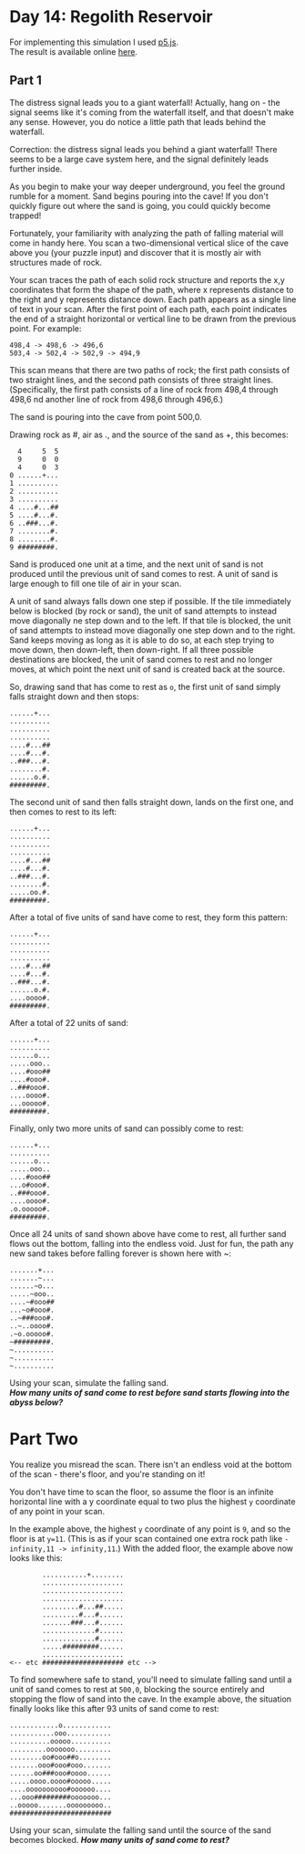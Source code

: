 
# Day 14: Regolith Reservoir 

For implementing this simulation I used [p5.js](https://p5js.org/).  
The result is available online 
[here](https://editor.p5js.org/xholas/full/Tz8cZ7-Tr).

## Part 1

The distress signal leads you to a giant waterfall! 
Actually, hang on - the signal seems like it's coming from the waterfall itself, 
and that doesn't make any sense. 
However, you do notice a little path that leads behind the waterfall.

Correction: the distress signal leads you behind a giant waterfall! 
There seems to be a large cave system here, 
and the signal definitely leads further inside.

As you begin to make your way deeper underground, 
you feel the ground rumble for a moment. 
Sand begins pouring into the cave! 
If you don't quickly figure out where the sand is going, 
you could quickly become trapped!

Fortunately, your familiarity with analyzing the path of falling material 
will come in handy here. 
You scan a two-dimensional vertical slice 
of the cave above you (your puzzle input) 
and discover that it is mostly air with structures made of rock.

Your scan traces the path of each solid rock structure 
and reports the x,y coordinates that form the shape of the path, 
where x represents distance to the right and y represents distance down. 
Each path appears as a single line of text in your scan. 
After the first point of each path, 
each point indicates the end of a straight horizontal or vertical line 
to be drawn from the previous point. 
For example:

```
498,4 -> 498,6 -> 496,6
503,4 -> 502,4 -> 502,9 -> 494,9
```

This scan means that there are two paths of rock; 
the first path consists of two straight lines, 
and the second path consists of three straight lines. 
(Specifically, the first path consists of a line of rock 
from 498,4 through 498,6 
nd another line of rock from 498,6 through 496,6.)

The sand is pouring into the cave from point 500,0.

Drawing rock as #, air as ., 
and the source of the sand as +, this becomes:

```
  4     5  5
  9     0  0
  4     0  3
0 ......+...
1 ..........
2 ..........
3 ..........
4 ....#...##
5 ....#...#.
6 ..###...#.
7 ........#.
8 ........#.
9 #########.
```

Sand is produced one unit at a time, 
and the next unit of sand is not produced 
until the previous unit of sand comes to rest. 
A unit of sand is large enough to fill one tile of air in your scan.

A unit of sand always falls down one step if possible. 
If the tile immediately below is blocked (by rock or sand), 
the unit of sand attempts to instead move diagonally 
ne step down and to the left. 
If that tile is blocked, the unit of sand attempts 
to instead move diagonally one step down and to the right. 
Sand keeps moving as long as it is able to do so, 
at each step trying to move down, then down-left, then down-right. 
If all three possible destinations are blocked, 
the unit of sand comes to rest and no longer moves, 
at which point the next unit of sand is created back at the source.

So, drawing sand that has come to rest as `o`, 
the first unit of sand simply falls straight down and then stops:

```
......+...
..........
..........
..........
....#...##
....#...#.
..###...#.
........#.
......o.#.
#########.
```

The second unit of sand then falls straight down, 
lands on the first one, and then comes to rest to its left:

```
......+...
..........
..........
..........
....#...##
....#...#.
..###...#.
........#.
.....oo.#.
#########.
```

After a total of five units of sand have come to rest, they form this pattern:

```
......+...
..........
..........
..........
....#...##
....#...#.
..###...#.
......o.#.
....oooo#.
#########.
```

After a total of 22 units of sand:

```
......+...
..........
......o...
.....ooo..
....#ooo##
....#ooo#.
..###ooo#.
....oooo#.
...ooooo#.
#########.
```

Finally, only two more units of sand can possibly come to rest:

```
......+...
..........
......o...
.....ooo..
....#ooo##
...o#ooo#.
..###ooo#.
....oooo#.
.o.ooooo#.
#########.
```

Once all 24 units of sand shown above have come to rest, 
all further sand flows out the bottom, 
falling into the endless void. 
Just for fun, the path any new sand takes before falling forever 
is shown here with ~:

```
.......+...
.......~...
......~o...
.....~ooo..
....~#ooo##
...~o#ooo#.
..~###ooo#.
..~..oooo#.
.~o.ooooo#.
~#########.
~..........
~..........
~..........
```

Using your scan, simulate the falling sand.  
**_How many units of sand come to rest before sand 
starts flowing into the abyss below?_**


# Part Two 

You realize you misread the scan. 
There isn't an endless void at the bottom of the scan - there's floor, 
and you're standing on it!

You don't have time to scan the floor, 
so assume the floor is an infinite horizontal line 
with a y coordinate equal to two plus the highest `y` coordinate 
of any point in your scan.

In the example above, the highest `y` coordinate of any point is `9`, 
and so the floor is at `y=11`. 
(This is as if your scan contained one extra rock path 
like `-infinity,11 -> infinity,11`.) 
With the added floor, the example above now looks like this:

```
        ...........+........
        ....................
        ....................
        ....................
        .........#...##.....
        .........#...#......
        .......###...#......
        .............#......
        .............#......
        .....#########......
        ....................
<-- etc #################### etc -->
```

To find somewhere safe to stand, 
you'll need to simulate falling sand 
until a unit of sand comes to rest at `500,0`, 
blocking the source entirely and stopping the flow of sand into the cave. 
In the example above, the situation finally looks like this 
after 93 units of sand come to rest:

```
............o............
...........ooo...........
..........ooooo..........
.........ooooooo.........
........oo#ooo##o........
.......ooo#ooo#ooo.......
......oo###ooo#oooo......
.....oooo.oooo#ooooo.....
....oooooooooo#oooooo....
...ooo#########ooooooo...
..ooooo.......ooooooooo..
#########################
```

Using your scan, simulate the falling sand 
until the source of the sand becomes blocked. 
**_How many units of sand come to rest?_**
